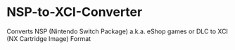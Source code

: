 # NSP-to-XCI-Converter
Converts NSP (Nintendo Switch Package) a.k.a. eShop games or DLC to XCI (NX Cartridge Image) Format

